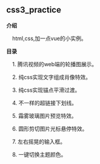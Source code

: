 ## css3_practice

**介绍**  

&nbsp;&nbsp;&nbsp;&nbsp;html,css,加一点vue的小实例。  
  
**目录**  

&nbsp;&nbsp;&nbsp;&nbsp;1.&nbsp;腾讯视频的web端的轮播图展示。  

&nbsp;&nbsp;&nbsp;&nbsp;2.&nbsp;纯css实现文字组成肖像特效。

&nbsp;&nbsp;&nbsp;&nbsp;3.&nbsp;纯css实现锚点平滑过渡。

&nbsp;&nbsp;&nbsp;&nbsp;4.&nbsp;不一样的超链接下划线。

&nbsp;&nbsp;&nbsp;&nbsp;5.&nbsp;霜雾玻璃图片预览特效。  

&nbsp;&nbsp;&nbsp;&nbsp;6.&nbsp;圆形剪切图片光标悬停特效。  

&nbsp;&nbsp;&nbsp;&nbsp;7.&nbsp;左右摇晃的输入框。

&nbsp;&nbsp;&nbsp;&nbsp;8.&nbsp;一键切换主题颜色。
